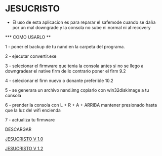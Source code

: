 # JESUCRISTO


* El uso de esta aplicacion es para reparar el safemode cuando se daña por un mal downgrade y la consola no sube ni normal ni al recovery


*** COMO USARLO **

1 - poner el backup de tu nand en la carpeta del programa.

2 - ejecutar convertir.exe

3 - selecionar el firmware que tenia la consola antes si no se llego a downgradear el native firm de lo contrario poner el firm 9.2

4 - selecionar el firm nuevo o donante preferible 10.2

5 - se generara un archivo nand.img copiarlo con win32diskimage a tu consola

6 - prender la consola con L + R + A + ARRIBA mantener presionado hasta que la luz del wifi encienda

7 - actualiza tu firmware

DESCARGAR 

<a href="https://github.com/tetrastrider/brick-recovery/blob/master/jesucristo.rar?raw=true">JESUCRISTO V 1.0</a>

<a href="https://github.com/tetrastrider/brick-recovery/blob/master/JESUCRISTO%20V1.2.rar?raw=true">JESUCRISTO V 1.2</a>
